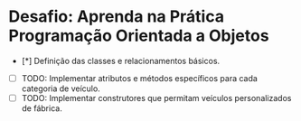 # Desafio: Aprenda na Prática Programação Orientada a Objetos

- [*] Definição das classes e relacionamentos básicos.
- [ ] TODO: Implementar atributos e métodos específicos para cada categoria de veículo.
- [ ] TODO: Implementar construtores que permitam veículos personalizados de fábrica.